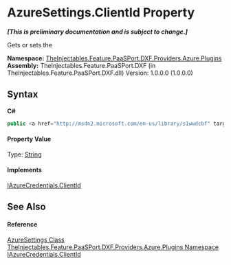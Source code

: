 # AzureSettings.ClientId Property 
 _**\[This is preliminary documentation and is subject to change.\]**_

Gets or sets the 

**Namespace:**&nbsp;<a href="7b39a861-bd82-d252-6fed-615bd3ef6134">TheInjectables.Feature.PaaSPort.DXF.Providers.Azure.Plugins</a><br />**Assembly:**&nbsp;TheInjectables.Feature.PaaSPort.DXF (in TheInjectables.Feature.PaaSPort.DXF.dll) Version: 1.0.0.0 (1.0.0.0)

## Syntax

**C#**<br />
``` C#
public <a href="http://msdn2.microsoft.com/en-us/library/s1wwdcbf" target="_blank">string</a> ClientId { get; set; }
```


#### Property Value
Type: <a href="http://msdn2.microsoft.com/en-us/library/s1wwdcbf" target="_blank">String</a>

#### Implements
<a href="69e7e051-8870-545e-9662-093e223a891a">IAzureCredentials.ClientId</a><br />

## See Also


#### Reference
<a href="893fc694-5b06-0386-51cc-f256663f152f">AzureSettings Class</a><br /><a href="7b39a861-bd82-d252-6fed-615bd3ef6134">TheInjectables.Feature.PaaSPort.DXF.Providers.Azure.Plugins Namespace</a><br /><a href="69e7e051-8870-545e-9662-093e223a891a">IAzureCredentials.ClientId</a><br />